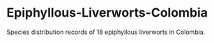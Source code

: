 # Epiphyllous-Liverworts-Colombia
Species distribution records of 18 epiphyllous liverworts in Colombia.
